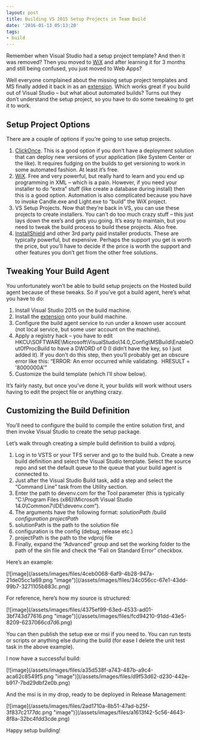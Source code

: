 ```yaml
---
layout: post
title: Building VS 2015 Setup Projects in Team Build
date: '2016-01-13 05:13:20'
tags:
- build
---
```


Remember when Visual Studio had a setup project template? And then it was removed? Then you moved to [WiX](http://wixtoolset.org/) and after learning it for 3 months and still being confused, you just moved to Web Apps?

Well everyone complained about the missing setup project templates and MS finally added it back in as an [extension](https://visualstudiogallery.msdn.microsoft.com/f1cc3f3e-c300-40a7-8797-c509fb8933b9). Which works great if you build out of Visual Studio – but what about automated builds? Turns out they don’t understand the setup project, so you have to do some tweaking to get it to work.

## Setup Project Options

There are a couple of options if you’re going to use setup projects.

1. [ClickOnce](https://msdn.microsoft.com/en-us/library/t71a733d.aspx). This is a good option if you don’t have a deployment solution that can deploy new versions of your application (like System Center or the like). It requires fudging on the builds to get versioning to work in some automated fashion. At least it’s free.
2. [WiX](http://wixtoolset.org/). Free and very powerful, but really hard to learn and you end up programming in XML – which is a pain. However, if you need your installer to do “extra” stuff (like create a database during install) then this is a good option. Automation is also complicated because you have to invoke Candle.exe and Light.exe to “build” the WiX project.
3. VS Setup Projects. Now that they’re back in VS, you can use these projects to create installers. You can’t do too much crazy stuff – this just lays down the exe’s and gets you going. It’s easy to maintain, but you need to tweak the build process to build these projects. Also free.
4. [InstallShield](http://www.flexerasoftware.com/producer/products/software-installation/installshield-software-installer/) and other 3rd party paid installer products. These are typically powerful, but expensive. Perhaps the support you get is worth the price, but you’ll have to decide if the price is worth the support and other features you don’t get from the other free solutions.

## Tweaking Your Build Agent

You unfortunately won’t be able to build setup projects on the Hosted build agent because of these tweaks. So if you’ve got a build agent, here’s what you have to do:

1. Install Visual Studio 2015 on the build machine.
2. Install the [extension](https://visualstudiogallery.msdn.microsoft.com/f1cc3f3e-c300-40a7-8797-c509fb8933b9) onto your build machine.
3. Configure the build agent service to run under a known user account (not local service, but some user account on the machine).
4. Apply a registry hack – you have to edit HKCU\SOFTWARE\Microsoft\VisualStudio\14.0\_Config\MSBuild\EnableOutOfProcBuild to have a DWORD of 0 (I didn’t have the key, so I just added it). If you don’t do this step, then you’ll probably get an obscure error like this: “ERROR: An error occurred while validating. &nbsp;HRESULT = '8000000A'”
5. Customize the build template (which I’ll show below).

It’s fairly nasty, but once you’ve done it, your builds will work without users having to edit the project file or anything crazy.

## Customizing the Build Definition

You’ll need to configure the build to compile the entire solution first, and then invoke Visual Studio to create the setup package.

Let’s walk through creating a simple build definition to build a vdproj.

1. Log in to VSTS or your TFS server and go to the build hub. Create a new build definition and select the Visual Studio template. Select the source repo and set the default queue to the queue that your build agent is connected to.
2. Just after the Visual Studio Build task, add a step and select the “Command Line” task from the Utility section.
3. Enter the path to devenv.com for the Tool parameter (this is typically “C:\Program Files (x86)\Microsoft Visual Studio 14.0\Common7\IDE\devenv.com”).
4. The arguments have the following format: _solutionPath_ /build _configuration_ _projectPath_
5. solutionPath is the path to the solution file
6. configuration is the config (debug, release etc.)
7. projectPath is the path to the vdproj file
8. Finally, expand the “Advanced” group and set the working folder to the path of the sln file and check the “Fail on Standard Error” checkbox.

Here’s an example:

<!--kg-card-begin: html-->[![image](/assets/images/files/4ceb0068-6af9-4b28-947a-21de05cc1a69.png "image")](/assets/images/files/34c056cc-67e1-43dd-99b7-3271105b883c.png)<!--kg-card-end: html-->

For reference, here’s how my source is structured:

<!--kg-card-begin: html-->[![image](/assets/images/files/4375ef99-63ed-4533-ad01-3bf743d77616.png "image")](/assets/images/files/fcd94210-91dd-43e5-8209-6237066cd7d6.png)<!--kg-card-end: html-->

You can then publish the setup exe or msi if you need to. You can run tests or scripts or anything else during the build (for ease I delete the unit test task in the above example).

I now have a successful build:

<!--kg-card-begin: html-->[![image](/assets/images/files/a35d538f-a743-487b-a9c4-aca62c8549f5.png "image")](/assets/images/files/d9f53d62-d230-442e-b917-7bd29dbf2e0b.png)<!--kg-card-end: html-->

And the msi is in my drop, ready to be deployed in Release Management:

<!--kg-card-begin: html-->[![image](/assets/images/files/2ad1710a-8b51-47ad-b25f-3f837c2177dc.png "image")](/assets/images/files/a1613f42-5c56-4643-8f8a-32bc4fdd3cde.png)<!--kg-card-end: html-->

Happy setup building!

